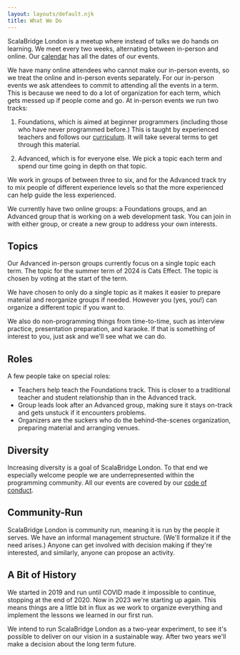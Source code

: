 ```yaml
---
layout: layouts/default.njk
title: What We Do
---
```


ScalaBridge London is a meetup where instead of talks we do hands on learning. We meet every two weeks, alternating between in-person and online. Our [calendar](/calendar) has all the dates of our events. 

We have many online attendees who cannot make our in-person events, so we treat the online and in-person events separately. For our in-person events we ask attendees to commit to attending all the events in a term. This is because we need to do a lot of organization for each term, which gets messed up if people come and go. At in-person events we run two tracks:

1. Foundations, which is aimed at beginner programmers (including those who have never programmed before.) This is taught by experienced teachers and follows our [curriculum](/curriculum). It will take several terms to get through this material.

2. Advanced, which is for everyone else. We pick a topic each term and spend our time going in depth on that topic.

We work in groups of between three to six, and for the Advanced track try to mix people of different experience levels so that the more experienced can help guide the less experienced.

We currently have two online groups: a Foundations groups, and an Advanced group that is working on a web development task. You can join in with either group, or create a new group to address your own interests.


## Topics

Our Advanced in-person groups currently focus on a single topic each term. The topic for the summer term of 2024 is Cats Effect. The topic is chosen by voting at the start of the term.

We have chosen to only do a single topic as it makes it easier to prepare material and reorganize groups if needed. However you (yes, you!) can organize a different topic if you want to.

We also do non-programming things from time-to-time, such as interview practice, presentation preparation, and karaoke. If that is something of interest to you, just ask and we'll see what we can do.


## Roles

A few people take on special roles:

- Teachers help teach the Foundations track. This is closer to a traditional teacher and student relationship than in the Advanced track.
- Group leads look after an Advanced group, making sure it stays on-track and gets unstuck if it encounters problems.
- Organizers are the suckers who do the behind-the-scenes organization, preparing material and arranging venues.


## Diversity

Increasing diversity is a goal of ScalaBridge London. To that end we especially welcome people we are underrepresented within the programming community. All our events are covered by our [code of conduct][coc].


## Community-Run

ScalaBridge London is community run, meaning it is run by the people it serves. We have an informal management structure. (We'll formalize it if the need arises.) Anyone can get involved with decision making if they're interested, and similarly, anyone can propose an activity.


## A Bit of History

We started in 2019 and run until COVID made it impossible to continue, stopping at the end of 2020. Now in 2023 we're starting up again. This means things are a little bit in flux as we work to organize everything and implement the lessons we learned in our first run.

We intend to run ScalaBridge London as a two-year experiment, to see it's possible to deliver on our vision in a sustainable way. After two years we'll make a decision about the long term future.

[scala]: https://www.scala-lang.org/
[coc]: /code-of-conduct
